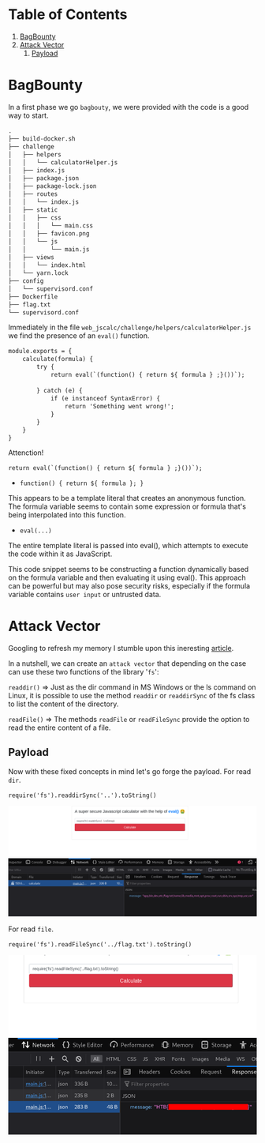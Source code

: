 
# Table of Contents

1.  [BagBounty](#orgce83bd3)
2.  [Attack Vector](#orgddebe02)
    1.  [Payload](#org984ccea)



<a id="orgce83bd3"></a>

# BagBounty

In a first phase we go `bagbouty`, we were provided with the code is a good way to start.

    .
    ├── build-docker.sh
    ├── challenge
    │   ├── helpers
    │   │   └── calculatorHelper.js
    │   ├── index.js
    │   ├── package.json
    │   ├── package-lock.json
    │   ├── routes
    │   │   └── index.js
    │   ├── static
    │   │   ├── css
    │   │   │   └── main.css
    │   │   ├── favicon.png
    │   │   └── js
    │   │       └── main.js
    │   ├── views
    │   │   └── index.html
    │   └── yarn.lock
    ├── config
    │   └── supervisord.conf
    ├── Dockerfile
    ├── flag.txt
    └── supervisord.conf

Immediately in the file `web_jscalc/challenge/helpers/calculatorHelper.js` we find the presence of an `eval()` function.

    module.exports = {
        calculate(formula) {
            try {
                return eval(`(function() { return ${ formula } ;}())`);
    
            } catch (e) {
                if (e instanceof SyntaxError) {
                    return 'Something went wrong!';
                }
            }
        }
    }

<span class="underline">Attenction!</span>

    return eval(`(function() { return ${ formula } ;}())`);

-   `function() { return ${ formula }; }`

This appears to be a template literal that creates an anonymous function. The formula variable seems to contain some expression or formula that's being interpolated into this function.

-   `eval(...)`

The entire template literal is passed into eval(), which attempts to execute the code within it as JavaScript.

This code snippet seems to be constructing a function dynamically based on the formula variable and then evaluating it using eval(). This approach can be powerful but may also pose security risks, especially if the formula variable contains `user input` or untrusted data.


<a id="orgddebe02"></a>

# Attack Vector

Googling to refresh my memory I stumble upon this ineresting [article](https://medium.com/@sebnemK/node-js-rce-and-a-simple-reverse-shell-ctf-1b2de51c1a44).

In a nutshell, we can create an `attack vector` that depending on the case can use these two functions of the library '`fs`':

`readdir()` => Just as the dir command in MS Windows or the ls command on Linux, it is possible to use the method `readdir` or `readdirSync` of the fs class to list the content of the directory. 

`readFile()` => The methods `readFile` or `readFileSync` provide the option to read the entire content of a file.


<a id="org984ccea"></a>

## Payload

Now with these fixed concepts in mind let's go forge the payload.
For read `dir`.

    require('fs').readdirSync('..').toString()

![img](./pics/folder.png)

For read `file`.

    require('fs').readFileSync('../flag.txt').toString()

![img](./pics/file.png)

